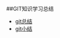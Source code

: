 ##GIT知识学习总结
- [git总结](https://github.com/lidawei-ufo/GIT/blob/master/git%E6%80%BB%E7%BB%93.md)
- [git小结](https://github.com/lidawei-ufo/GIT/blob/master/git%E5%B0%8F%E7%BB%93.md)
